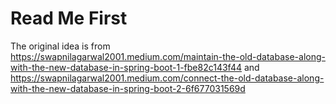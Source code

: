 # Read Me First

The original idea is from  
https://swapnilagarwal2001.medium.com/maintain-the-old-database-along-with-the-new-database-in-spring-boot-1-fbe82c143f44
and
https://swapnilagarwal2001.medium.com/connect-the-old-database-along-with-the-new-database-in-spring-boot-2-6f677031569d

